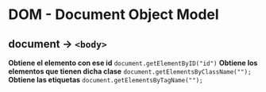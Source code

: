 # DOM - Document Object Model

## document -> `<body>`

**Obtiene el elemento con ese id** `document.getElementByID("id")`
**Obtiene los elementos que tienen dicha clase** `document.getElementsByClassName("");`
**Obtiene las etiquetas** `document.getElementsByTagName("");`